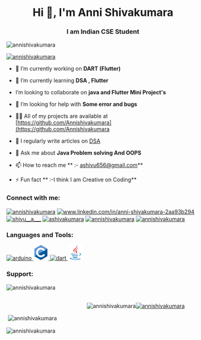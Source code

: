 <h1 align="center">Hi 👋, I'm Anni Shivakumara</h1>

<h3 align="center">I am Indian CSE Student</h3>

<p align="left"> <img src="https://komarev.com/ghpvc/?username=annishivakumara&label=Profile%20views&color=0e75b6&style=flat" alt="annishivakumara" /> </p>
<p align="left"> <a href="https://twitter.com/annishivakumara" target="blank"><img src="https://img.shields.io/twitter/follow/annishivakumara?logo=twitter&style=for-the-badge" alt="annishivakumara" /></a> </p>

- 🔭 I’m currently working on **DART (Flutter)**
  
- 🌱 I’m currently learning **DSA , Flutter**
  
- I’m looking to collaborate on **java and Flutter Mini  Project's**
  
- 🤝 I’m looking for help with **Some error and bugs**
- 👨‍💻 All of my projects are available at [https://github.com/Annishivakumara](https://github.com/Annishivakumara
  
- 📝 I regularly write articles on [DSA](DBMS)
  
- 💬 Ask me about **Java Problem solving And  OOPS**
  
- 📫 How to reach me ** :- ashivu656@gmail.com**
  
- ⚡ Fun fact    ** :-I think I am Creative on Coding**

<h3 align="left">Connect with me:</h3>
<p align="left">
<a href="https://twitter.com/annishivakumara" target="blank"><img align="center" src="https://raw.githubusercontent.com/rahuldkjain/github-profile-readme-generator/master/src/images/icons/Social/twitter.svg" alt="annishivakumara" height="30" width="40" /></a>
<a href="https://linkedin.com/in/www.linkedin.com/in/anni-shivakumara-2aa93b294" target="blank"><img align="center" src="https://raw.githubusercontent.com/rahuldkjain/github-profile-readme-generator/master/src/images/icons/Social/linked-in-alt.svg" alt="www.linkedin.com/in/anni-shivakumara-2aa93b294" height="30" width="40" /></a>
<a href="https://instagram.com/shivu__a___" target="blank"><img align="center" src="https://raw.githubusercontent.com/rahuldkjain/github-profile-readme-generator/master/src/images/icons/Social/instagram.svg" alt="shivu__a___" height="30" width="40" /></a>
<a href="https://www.codechef.com/users/ashivakumara" target="blank"><img align="center" src="https://cdn.jsdelivr.net/npm/simple-icons@3.1.0/icons/codechef.svg" alt="ashivakumara" height="30" width="40" /></a>
<a href="https://www.hackerrank.com/annishivakumara" target="blank"><img align="center" src="https://raw.githubusercontent.com/rahuldkjain/github-profile-readme-generator/master/src/images/icons/Social/hackerrank.svg" alt="annishivakumara" height="30" width="40" /></a>
<a href="https://auth.geeksforgeeks.org/user/annishivakumara" target="blank"><img align="center" src="https://raw.githubusercontent.com/rahuldkjain/github-profile-readme-generator/master/src/images/icons/Social/geeks-for-geeks.svg" alt="annishivakumara" height="30" width="40" /></a>
</p>

<h3 align="left">Languages and Tools:</h3>
<p align="left"> <a href="https://www.arduino.cc/" target="_blank" rel="noreferrer"> <img src="https://cdn.worldvectorlogo.com/logos/arduino-1.svg" alt="arduino" width="40" height="40"/> </a> <a href="https://www.cprogramming.com/" target="_blank" rel="noreferrer"> <img src="https://raw.githubusercontent.com/devicons/devicon/master/icons/c/c-original.svg" alt="c" width="40" height="40"/> </a> <a href="https://dart.dev" target="_blank" rel="noreferrer"> <img src="https://www.vectorlogo.zone/logos/dartlang/dartlang-icon.svg" alt="dart" width="40" height="40"/> </a> <a href="https://www.java.com" target="_blank" rel="noreferrer"> <img src="https://raw.githubusercontent.com/devicons/devicon/master/icons/java/java-original.svg" alt="java" width="40" height="40"/> </a> </p>

<h3 align="left">Support:</h3>
<p><a href="https://www.buymeacoffee.com/annishivakumara"> <img align="left" src="https://cdn.buymeacoffee.com/buttons/v2/default-yellow.png" height="50" width="210" alt="annishivakumara" /></a></p><br><br>

<p><img align="left" src="https://github-readme-stats.vercel.app/api/top-langs?username=annishivakumara&show_icons=true&locale=en&layout=compact" alt="annishivakumara" /></p>
<p align="left"> <a href="https://github.com/ryo-ma/github-profile-trophy"><img src="https://github-profile-trophy.vercel.app/?username=annishivakumara" alt="annishivakumara" /></a> </p>

<p>&nbsp;<img align="center" src="https://github-readme-stats.vercel.app/api?username=annishivakumara&show_icons=true&locale=en" alt="annishivakumara" /></p>

<p><img align="center" src="https://github-readme-streak-stats.herokuapp.com/?user=annishivakumara&" alt="annishivakumara" /></p>
